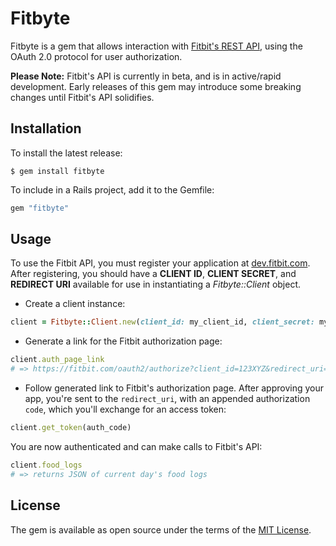 # Fitbyte

Fitbyte is a gem that allows interaction with [Fitbit's REST API](https://dev.fitbit.com/docs/basics/), using the OAuth 2.0 protocol for user authorization.

**Please Note:** Fitbit's API is currently in beta, and is in active/rapid development. Early releases of this gem may introduce some breaking changes until Fitbit's API solidifies.

## Installation

To install the latest release:

    $ gem install fitbyte

To include in a Rails project, add it to the Gemfile:

```ruby
gem "fitbyte"
```

## Usage

To use the Fitbit API, you must register your application at [dev.fitbit.com](https://dev.fitbit.com/apps). After registering, you should have a **CLIENT ID**, **CLIENT SECRET**, and **REDIRECT URI** available for use in instantiating a *Fitbyte::Client* object.

- Create a client instance:

```ruby
client = Fitbyte::Client.new(client_id: my_client_id, client_secret: my_client_secret, redirect_uri: "http://example.com")
```

- Generate a link for the Fitbit authorization page:

```ruby
client.auth_page_link
# => https://fitbit.com/oauth2/authorize?client_id=123XYZ&redirect_uri=...
```

- Follow generated link to Fitbit's authorization page. After approving your app, you're sent to the `redirect_uri`, with an appended authorization `code`, which you'll exchange for an access token:

```ruby
client.get_token(auth_code)
```

You are now authenticated and can make calls to Fitbit's API:

```ruby
client.food_logs
# => returns JSON of current day's food logs
```

## License

The gem is available as open source under the terms of the [MIT License](http://opensource.org/licenses/MIT).
